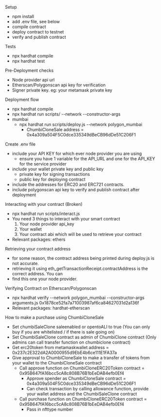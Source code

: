 Setup
- npm install
- add .env file, see below
- compile contract
- deploy contract to testnet
- verify and publish contract

Tests
- npx hardhat compile
- npx hardhat test

Pre-Deployment checks
- Node provider api url
- Etherscan/Polygonscan api key for verification
- Signer private key. eg: your metamask private key

Deployment flow
- npx hardhat compile
- npx hardhat run scripts/<deployment script> --network <your network> --constructor-args
- mumbai
    - npx hardhat run scripts/deploy.js --network polygon_mumbai
        - ChumbiCloneSale address = 0x4a309a504F5C0dce335349dBeCB96dDe51C206F1
        
Create .env file
- include your API KEY for which ever node provider you are using
  - ensure you have 1 variable for the API_URL and one for the API_KEY for the service provider
- include your wallet private key and public key
  - private key for signing transactions
  - public key for deploying contract
- include the addresses for ERC20 and ERC721 contracts.
- include polygonscan api key to verify and publish contract after deployment

Interacting with your contract (Broken)
- npx hardhat run scripts/interact.js
- You need 3 things to interact with your smart contract
    1. Your node provider api_key
    2. Your wallet
    3. Your contract abi which will be used to retrieve your contract
- Relevant packages: ethers

Retrieving your contract address
- for some reason, the contract address being printed during deploy.js is not accurate.
- retrieving it using eth_getTransactionReceipt.contractAddress is the correct address. You can
- find this one your node provider.

Verifying Contract on Etherscan/Polygonscan
- npx hardhat verify --network polygon_mumbai --constructor-args arguments.js 0x1878ce52fa7a71003987af6ca84627031d2a136f
- Relevant packages: hardhat-etherscan

How to make a purchase using ChumbiCloneSale

- Set chumbiSaleClone saleenabled or opentoALl to true (You can only buy if you are whitelisted / if there is sale going on)
- Set ChumbiSaleClone contract as admin of ChumbiClone contract (Only admins can call transfer function on chumbiclone contract)
- Get erc20token from metamaskwallet address = 0x237c2E322dA2A0000955d9EbE4b6ce111E1FA37a
- Give approval to ChumbiCloneSale to make a transfer of tokens from your wallet to the ChumbiCloneSale contract
  - Call approve function on ChumbiCloneERC20Token contract = 0x95B647fA16bcc5cA8c808B76B1bEeDAB4efb0Ef4
    - Approve spender as ChumbiCloneSale contract = 0x4a309a504F5C0dce335349dBeCB96dDe51C206F1
    - Can check transaction by calling allowance function, provide your wallet address and the ChumbiSaleClone contract
  - Call purchase function on ChumbiCloneERC20Token contract = 0x95B647fA16bcc5cA8c808B76B1bEeDAB4efb0Ef4
    - Pass in nfttype number
